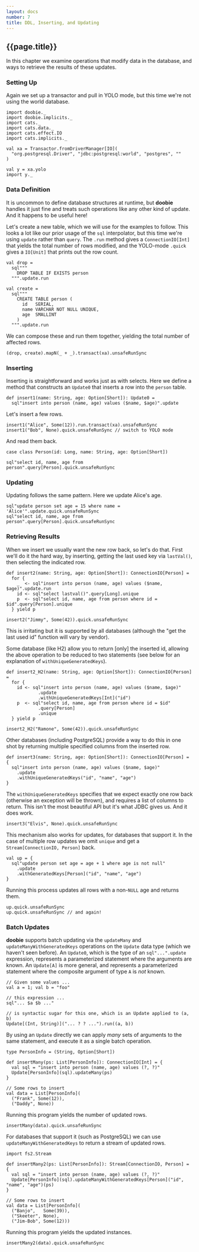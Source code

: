 ```yaml
---
layout: docs
number: 7
title: DDL, Inserting, and Updating
---
```


## {{page.title}}

In this chapter we examine operations that modify data in the database, and ways to retrieve the results of these updates.

### Setting Up

Again we set up a transactor and pull in YOLO mode, but this time we're not using the world database.

```tut:silent
import doobie._
import doobie.implicits._
import cats._
import cats.data._
import cats.effect.IO
import cats.implicits._

val xa = Transactor.fromDriverManager[IO](
  "org.postgresql.Driver", "jdbc:postgresql:world", "postgres", ""
)

val y = xa.yolo
import y._
```

### Data Definition

It is uncommon to define database structures at runtime, but **doobie** handles it just fine and treats such operations like any other kind of update. And it happens to be useful here!

Let's create a new table, which we will use for the examples to follow. This looks a lot like our prior usage of the `sql` interpolator, but this time we're using `update` rather than `query`. The `.run` method gives a `ConnectionIO[Int]` that yields the total number of rows modified, and the YOLO-mode `.quick` gives a `IO[Unit]` that prints out the row count.

```tut:silent
val drop =
  sql"""
    DROP TABLE IF EXISTS person
  """.update.run

val create =
  sql"""
    CREATE TABLE person (
      id   SERIAL,
      name VARCHAR NOT NULL UNIQUE,
      age  SMALLINT
    )
  """.update.run
```

We can compose these and run them together, yielding the total number of affected rows.

```tut
(drop, create).mapN(_ + _).transact(xa).unsafeRunSync
```


### Inserting


Inserting is straightforward and works just as with selects. Here we define a method that constructs an `Update0` that inserts a row into the `person` table.

```tut:silent
def insert1(name: String, age: Option[Short]): Update0 =
  sql"insert into person (name, age) values ($name, $age)".update
```

Let's insert a few rows.

```tut
insert1("Alice", Some(12)).run.transact(xa).unsafeRunSync
insert1("Bob", None).quick.unsafeRunSync // switch to YOLO mode
```

And read them back.

```tut:silent
case class Person(id: Long, name: String, age: Option[Short])
```

```tut
sql"select id, name, age from person".query[Person].quick.unsafeRunSync
```


### Updating


Updating follows the same pattern. Here we update Alice's age.

```tut
sql"update person set age = 15 where name = 'Alice'".update.quick.unsafeRunSync
sql"select id, name, age from person".query[Person].quick.unsafeRunSync
```

### Retrieving Results

When we insert we usually want the new row back, so let's do that. First we'll do it the hard way, by inserting, getting the last used key via `lastVal()`, then selecting the indicated row.

```tut:silent
def insert2(name: String, age: Option[Short]): ConnectionIO[Person] =
  for {
    _  <- sql"insert into person (name, age) values ($name, $age)".update.run
    id <- sql"select lastval()".query[Long].unique
    p  <- sql"select id, name, age from person where id = $id".query[Person].unique
  } yield p
```

```tut
insert2("Jimmy", Some(42)).quick.unsafeRunSync
```

This is irritating but it is supported by all databases (although the "get the last used id" function will vary by vendor).

Some database (like H2) allow you to return [only] the inserted id, allowing the above operation to be reduced to two statements (see below for an explanation of `withUniqueGeneratedKeys`).

```tut:silent
def insert2_H2(name: String, age: Option[Short]): ConnectionIO[Person] =
  for {
    id <- sql"insert into person (name, age) values ($name, $age)"
            .update
            .withUniqueGeneratedKeys[Int]("id")
    p  <- sql"select id, name, age from person where id = $id"
            .query[Person]
            .unique
  } yield p
```

```tut
insert2_H2("Ramone", Some(42)).quick.unsafeRunSync
```

Other databases (including PostgreSQL) provide a way to do this in one shot by returning multiple specified columns from the inserted row.

```tut:silent
def insert3(name: String, age: Option[Short]): ConnectionIO[Person] = {
  sql"insert into person (name, age) values ($name, $age)"
    .update
    .withUniqueGeneratedKeys("id", "name", "age")
}
```

The `withUniqueGeneratedKeys` specifies that we expect exactly one row back (otherwise an exception will be thrown), and requires a list of columns to return. This isn't the most beautiful API but it's what JDBC gives us. And it does work.

```tut
insert3("Elvis", None).quick.unsafeRunSync
```

This mechanism also works for updates, for databases that support it. In the case of multiple row updates we omit `unique` and get a `Stream[ConnectionIO, Person]` back.


```tut:silent
val up = {
  sql"update person set age = age + 1 where age is not null"
    .update
    .withGeneratedKeys[Person]("id", "name", "age")
}
```

Running this process updates all rows with a non-`NULL` age and returns them.

```tut
up.quick.unsafeRunSync
up.quick.unsafeRunSync // and again!
```

### Batch Updates

**doobie** supports batch updating via the `updateMany` and `updateManyWithGeneratedKeys` operations on the `Update` data type (which we haven't seen before). An `Update0`, which is the type of an `sql"...".update` expression, represents a parameterized statement where the arguments are known. An `Update[A]` is more general, and represents a parameterized statement where the composite argument of type `A` is *not* known.

```tut:silent
// Given some values ...
val a = 1; val b = "foo"

// this expression ...
sql"... $a $b ..."

// is syntactic sugar for this one, which is an Update applied to (a, b)
Update[(Int, String)]("... ? ? ...").run((a, b))
```

By using an `Update` directly we can apply *many* sets of arguments to the same statement, and execute it as a single batch operation.

```tut:silent
type PersonInfo = (String, Option[Short])

def insertMany(ps: List[PersonInfo]): ConnectionIO[Int] = {
  val sql = "insert into person (name, age) values (?, ?)"
  Update[PersonInfo](sql).updateMany(ps)
}

// Some rows to insert
val data = List[PersonInfo](
  ("Frank", Some(12)),
  ("Daddy", None))
```

Running this program yields the number of updated rows.

```tut
insertMany(data).quick.unsafeRunSync
```

For databases that support it (such as PostgreSQL) we can use `updateManyWithGeneratedKeys` to return a stream of updated rows.

```tut:silent
import fs2.Stream

def insertMany2(ps: List[PersonInfo]): Stream[ConnectionIO, Person] = {
  val sql = "insert into person (name, age) values (?, ?)"
  Update[PersonInfo](sql).updateManyWithGeneratedKeys[Person]("id", "name", "age")(ps)
}

// Some rows to insert
val data = List[PersonInfo](
  ("Banjo",   Some(39)),
  ("Skeeter", None),
  ("Jim-Bob", Some(12)))
```

Running this program yields the updated instances.

```tut
insertMany2(data).quick.unsafeRunSync
```
